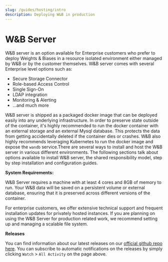 ```yaml
---
slug: /guides/hosting/intro
description: Deploying W&B in production
---
```


# W&B Server

W&B server is an option available for Enterprise customers who prefer to deploy Weights & Biases in a resource isolated environment either managed by W&B or by the customer themselves. W&B server comes with several Enterprise level options such as:

- Secure Storage Connector
- Role-based Access Control
- Single Sign-On
- LDAP integration
- Monitoring & Alerting
- …and much more

W&B server is shipped as a packaged docker image that can be deployed easily into any underlying infrastructure. In order to preserve state outside of the container, it's highly recommended to run the docker container with an external storage and an external Mysql database. This protects the data from getting accidentally deleted if the container dies or crashes. W&B also highly recommends leveraging Kubernetes to run the docker image and expose the `wandb` service.There are several ways to install and host the W&B server in various different environments. The following sections talk about options available to install W&B server, the shared responsibility model, step by step installation and configuration guides.

**System Requirements:**

W&B Server requires a machine with at least 4 cores and 8GB of memory to run. Your W&B data will be saved on a persistent volume or external database, ensuring that it is preserved across different versions of the container.

For enterprise customers, we offer extensive technical support and frequent installation updates for privately hosted instances. If you are planning on using the W&B Server for production related work, we recommend setting up and managing a scalable file system.

**Releases**

You can find information about our latest releases on our [official github repo here](https://github.com/wandb/server/releases). You can subscribe to automatic notifications on the releases by simply clicking `Watch` > `All Activity` on the page above.
